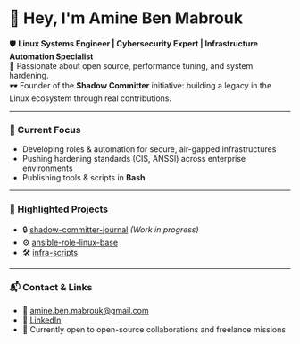 # 👋 Hey, I'm Amine Ben Mabrouk

🛡️ **Linux Systems Engineer | Cybersecurity Expert | Infrastructure Automation Specialist**  
🔧 Passionate about open source, performance tuning, and system hardening.  
🕶️ Founder of the **Shadow Committer** initiative: building a legacy in the Linux ecosystem through real contributions.

---

### 🚀 Current Focus
- Developing roles & automation for secure, air-gapped infrastructures
- Pushing hardening standards (CIS, ANSSI) across enterprise environments
- Publishing tools & scripts in **Bash**

---

### 📂 Highlighted Projects
- 🔒 [shadow-committer-journal](https://github.com/Amine-Ben-Mabrouk/shadow-committer-journal) *(Work in progress)*
- ⚙️ [ansible-role-linux-base](https://github.com/Amine-Ben-Mabrouk/ansible-role-linux-base)
- 🛠️ [infra-scripts](https://github.com/Amine-Ben-Mabrouk/infra-scripts)

---

### 📬 Contact & Links
- 📧 amine.ben.mabrouk@gmail.com
- 🔗 [LinkedIn](https://linkedin.com/in/aminebenmabrouk)
- 🧠 Currently open to open-source collaborations and freelance missions
<!--
**Amine-Ben-Mabrouk/Amine-Ben-Mabrouk** is a ✨ _special_ ✨ repository because its `README.md` (this file) appears on your GitHub profile.

Here are some ideas to get you started:

- 🔭 I’m currently working on ...
- 🌱 I’m currently learning ...
- 👯 I’m looking to collaborate on ...
- 🤔 I’m looking for help with ...
- 💬 Ask me about ...
- 📫 How to reach me: ...
- 😄 Pronouns: ...
- ⚡ Fun fact: ...
-->

